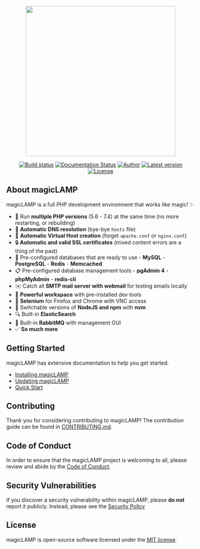 <p align="center"><a href="https://magiclamp.app" target="_blank" rel="noopener"><img src="https://res.cloudinary.com/chrisnharvey/image/upload/v1589481387/magicLAMP_rdth7y.svg" width="400"></a></p>

<p align="center">
<a href="https://github.com/chrisnharvey/magicLAMP/actions"><img src="https://img.shields.io/github/workflow/status/chrisnharvey/magicLAMP/Build/master" alt="Build status"></a>
<a href="http://magiclamp.app/en/stable/?badge=stable"><img src="https://readthedocs.org/projects/magiclamp/badge/?version=stable" alt="Documentation Status"></a>
<a href="https://twitter.com/chrisnharvey"><img src="http://img.shields.io/badge/author-@chrisnharvey-blue.svg?style=square" alt="Author"></a>
<a href="https://github.com/chrisnharvey/magicLAMP/releases"><img src="https://img.shields.io/github/v/release/chrisnharvey/magicLAMP" alt="Latest version"></a>
<a href="LICENSE"><img src="https://img.shields.io/badge/license-MIT-brightgreen.svg?style=square" alt="License"></a>
</p>

## About magicLAMP

magicLAMP is a full PHP development environment that works like magic! ✨

- 🤩 Run **multiple PHP versions** (5.6 - 7.4) at the same time (no more restarting, or rebuilding)
- 🙌 **Automatic DNS resolution** (bye-bye `hosts` file)
- 🚀 **Automatic Virtual Host creation** (forget `apache.conf` or `nginx.conf`)
- 🔒 **Automatic and valid SSL certificates** (mixed content errors are a thing of the past)
- 💾 Pre-configured databases that are ready to use - **MySQL** - **PostgreSQL** - **Redis** - **Memcached**
- 📋 Pre-configured database management tools - **pgAdmin 4** - **phpMyAdmin** - **redis-cli**
- ✉️ Catch all **SMTP mail server with webmail** for testing emails locally
- 🔨 **Powerful workspace** with pre-installed dev tools
- 👀 **Selenium** for Firefox and Chrome with VNC access
- 🙏 Switchable versions of **NodeJS and npm** with **nvm**
- 🔍 Built-in **ElasticSearch**
- 🐇 Built-in **RabbitMQ** with management GUI
- ✅ **So much more**

## Getting Started

magicLAMP has extensive documentation to help you get started.

- [Installing magicLAMP](https://magiclamp.app/en/stable/getting-started/installing-magiclamp)
- [Updating magicLAMP](https://magiclamp.app/en/stable/getting-started/updating-magiclamp)
- [Quick Start](https://magiclamp.app/en/stable/getting-started/quick-start)

## Contributing

Thank you for considering contributing to magicLAMP! The contribution guide can be found in [CONTRIBUTING.md](CONTRIBUTING.md).

## Code of Conduct

In order to ensure that the magicLAMP project is welcoming to all, please review and abide by the [Code of Conduct](CODE_OF_CONDUCT.md).

## Security Vulnerabilities

If you discover a security vulnerability within magicLAMP, please **do not** report it publicly. Instead, please see the [Security Policy](SECURITY.md)

## License

magicLAMP is open-source software licensed under the [MIT license](LICENSE.md).
